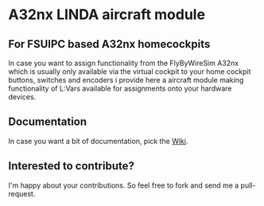 # A32nx LINDA aircraft module

## For FSUIPC based A32nx homecockpits
In case you want to assign functionality from the FlyByWireSim A32nx which is usually only available via the virtual cockpit to your home cockpit buttons, switches and encoders i provide here a aircraft module making functionality of L:Vars available for assignments onto your hardware devices.

## Documentation
In case you want a bit of documentation, pick the [Wiki](/wiki).

## Interested to contribute?
I'm happy about your contributions. So feel free to fork and send me a pull-request.

